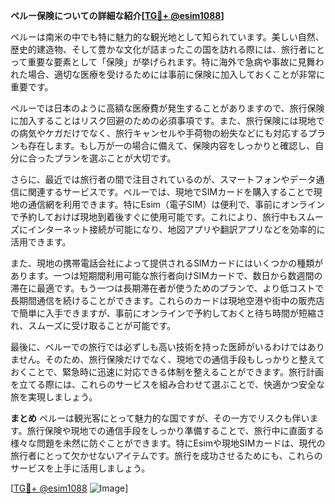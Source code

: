 **ペルー保険についての詳細な紹介[[TG💪+ @esim1088](https://t.me/s/esim1088)]**

ペルーは南米の中でも特に魅力的な観光地として知られています。美しい自然、歴史的建造物、そして豊かな文化が詰まったこの国を訪れる際には、旅行者にとって重要な要素として「保険」が挙げられます。特に海外で急病や事故に見舞われた場合、適切な医療を受けるためには事前に保険に加入しておくことが非常に重要です。

ペルーでは日本のように高額な医療費が発生することがありますので、旅行保険に加入することはリスク回避のための必須事項です。また、旅行保険には現地での病気やケガだけでなく、旅行キャンセルや手荷物の紛失などにも対応するプランも存在します。もし万が一の場合に備えて、保険内容をしっかりと確認し、自分に合ったプランを選ぶことが大切です。

さらに、最近では旅行者の間で注目されているのが、スマートフォンやデータ通信に関連するサービスです。ペルーでは、現地でSIMカードを購入することで現地の通信網を利用できます。特にEsim（電子SIM）は便利で、事前にオンラインで予約しておけば現地到着後すぐに使用可能です。これにより、旅行中もスムーズにインターネット接続が可能になり、地図アプリや翻訳アプリなどを効率的に活用できます。

また、現地の携帯電話会社によって提供されるSIMカードにはいくつかの種類があります。一つは短期間利用可能な旅行者向けSIMカードで、数日から数週間の滞在に最適です。もう一つは長期滞在者が使うためのプランで、より低コストで長期間通信を続けることができます。これらのカードは現地空港や街中の販売店で簡単に入手できますが、事前にオンラインで予約しておくと待ち時間が短縮され、スムーズに受け取ることが可能です。

最後に、ペルーでの旅行では必ずしも高い技術を持った医師がいるわけではありません。そのため、旅行保険だけでなく、現地での通信手段もしっかりと整えておくことで、緊急時に迅速に対応できる体制を整えることができます。旅行計画を立てる際には、これらのサービスを組み合わせて選ぶことで、快適かつ安全な旅を実現しましょう。

**まとめ**
ペルーは観光客にとって魅力的な国ですが、その一方でリスクも伴います。旅行保険や現地での通信手段をしっかり準備することで、旅行中に直面する様々な問題を未然に防ぐことができます。特にEsimや現地SIMカードは、現代の旅行者にとって欠かせないアイテムです。旅行を成功させるためにも、これらのサービスを上手に活用しましょう。

[[TG💪+ @esim1088](https://t.me/s/esim1088) ![Image](https://i.postimg.cc/Y0z9fWf4/image.png)]